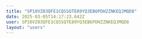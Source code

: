 ```yaml
---
title: "SP10VZ03QFE1CQSSQTE89YQ3EB6PDHZZNKEQJMQD8"
date: 2025-03-05T14:17:23.642Z
user: SP10VZ03QFE1CQSSQTE89YQ3EB6PDHZZNKEQJMQD8
layout: "users"
---
```

    